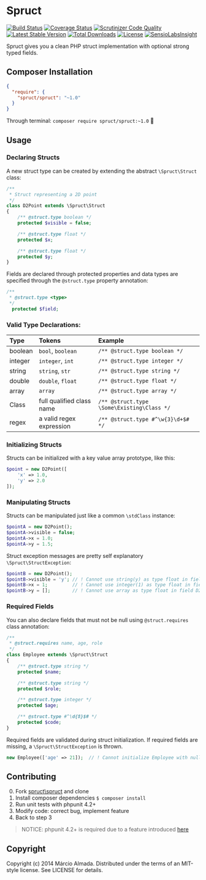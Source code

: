 Spruct
======

[![Build Status](https://travis-ci.org/marcioAlmada/spruct.svg?branch=master)](https://travis-ci.org/marcioAlmada/spruct)
[![Coverage Status](https://coveralls.io/repos/marcioAlmada/spruct/badge.png?branch=master)](https://coveralls.io/r/marcioAlmada/spruct?branch=master)
[![Scrutinizer Code Quality](https://scrutinizer-ci.com/g/marcioAlmada/spruct/badges/quality-score.png?b=master)](https://scrutinizer-ci.com/g/marcioAlmada/spruct/?branch=master)
[![Latest Stable Version](https://poser.pugx.org/spruct/spruct/v/stable.svg)](https://packagist.org/packages/spruct/spruct)
[![Total Downloads](https://poser.pugx.org/spruct/spruct/downloads.svg)](https://packagist.org/packages/spruct/spruct)
[![License](https://poser.pugx.org/spruct/spruct/license.svg)](https://packagist.org/packages/spruct/spruct)
[![SensioLabsInsight](https://insight.sensiolabs.com/projects/131c32db-3843-4ea2-8cb5-ceb52de22301/mini.png)](https://insight.sensiolabs.com/projects/131c32db-3843-4ea2-8cb5-ceb52de22301)

Spruct gives you a clean PHP struct implementation with optional strong typed fields.


## Composer Installation

```json
{
  "require": {
    "spruct/spruct": "~1.0"
  }
}
```

Through terminal: `composer require spruct/spruct:~1.0` :8ball:


## Usage

### Declaring Structs

A new struct type can be created by extending the abstract `\Spruct\Struct` class:

```php
/**
 * Struct representing a 2D point
 */
class D2Point extends \Spruct\Struct
{
    /** @struct.type boolean */
    protected $visible = false;

    /** @struct.type float */
    protected $x;

    /** @struct.type float */
    protected $y;
}
```

Fields are declared through protected properties and data types are specified
through the `@struct.type` property annotation:

```php
/**
 * @struct.type <type>
 */
  protected $field;
```

### Valid Type Declarations:

| Type   | Tokens            | Example
|:---    |:---               |:---|
|boolean | `bool`, `boolean` | `/** @struct.type boolean */`
|integer | `integer`, `int`  | `/** @struct.type integer */`
|string  | `string`, `str`   | `/** @struct.type string */`
|double  | `double`, `float` | `/** @struct.type float */`
|array   | `array`           | `/** @struct.type array */`
|Class   | full qualified class name | `/** @struct.type \Some\Existing\Class */`
|regex   | a valid regex expression  | `/** @struct.type #^\w{3}\d+$# */`

### Initializing Structs

Structs can be initialized with a key value array prototype, like this:

```php
$point = new D2Point([
    'x' => 1.0,
    'y' => 2.0
]);
```

### Manipulating Structs

Structs can be manipulated just like a common `\stdClass` instance:

```php
$pointA = new D2Point();
$pointA->visible = false;
$pointA->x = 1.0;
$pointA->y = 1.5;
```

Struct exception messages are pretty self explanatory `\Spruct\StructException`:

```php
$pointB = new D2Point();
$pointB->visible = 'y'; // ! Cannot use string(y) as type float in field D2Point->visible
$pointB->x = 1;         // ! Cannot use integer(1) as type float in field D2Point->x
$pointB->y = [];        // ! Cannot use array as type float in field D2Point->y
```

### Required Fields

You can also declare fields that must not be null using `@struct.requires` class annotation:

```php
/**
 * @struct.requires name, age, role
 */
class Employee extends \Spruct\Struct
{
    /** @struct.type string */
    protected $name;

    /** @struct.type string */
    protected $role;

    /** @struct.type integer */
    protected $age;

    /** @struct.type #^\d{8}$# */
    protected $code;
}
```

Required fields are validated during struct initialization.
If required fields are missing, a `\Spruct\StructException` is thrown.

```php
new Employee(['age' => 21]);  // ! Cannot initialize Employee with null ["name", "role"]
```

## Contributing
 
0. Fork [spruct\spruct](https://github.com/marcioAlmada/spruct/fork) and clone
0. Install composer dependencies `$ composer install`
0. Run unit tests with phpunit 4.2+
0. Modify code: correct bug, implement feature
0. Back to step 3

> NOTICE: phpunit 4.2+ is required due to a feature introduced [here](https://github.com/sebastianbergmann/phpunit/issues/1263)

## Copyright

Copyright (c) 2014 Márcio Almada. Distributed under the terms of an MIT-style license. See LICENSE for details.
